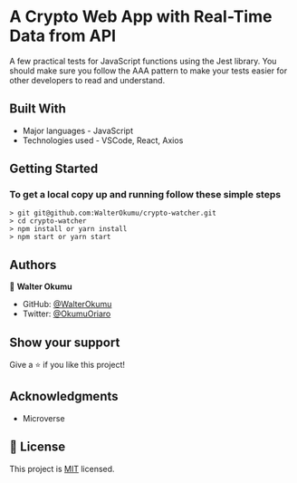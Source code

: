 # A Crypto Web App with Real-Time Data from API

 A few practical tests for JavaScript functions using the Jest library. You should make sure you follow the AAA pattern to make your tests easier for other developers to read and understand.

## Built With

- Major languages - JavaScript
- Technologies used - VSCode, React, Axios

## Getting Started

### To get a local copy up and running follow these simple steps

    > git git@github.com:WalterOkumu/crypto-watcher.git
    > cd crypto-watcher
    > npm install or yarn install
    > npm start or yarn start

## Authors

👤 **Walter Okumu**

- GitHub: [@WalterOkumu](https://github.com/WalterOkumu)
- Twitter: [@OkumuOriaro](https://twitter.com/OkumuOriaro)

## Show your support

Give a ⭐️ if you like this project!

## Acknowledgments

- Microverse

## 📝 License

This project is [MIT](./LICENSE) licensed.

